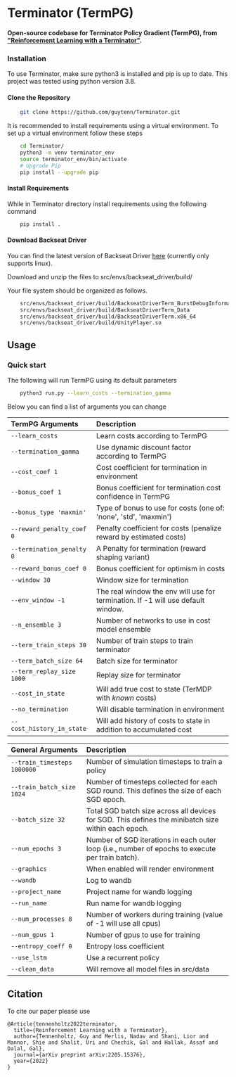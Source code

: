 # Terminator (TermPG)
#### Open-source codebase for Terminator Policy Gradient (TermPG), from ["Reinforcement Learning with a Terminator"](https://arxiv.org/pdf/2205.15376.pdf).

### Installation

To use Terminator, make sure python3 is installed and pip is up to date. This project was tested using python version 3.8.
#### Clone the Repository
```bash
    git clone https://github.com/guytenn/Terminator.git
```
It is recommended to install requirements using a virtual environment. To set up a virtual environment follow these steps
```bash
    cd Terminator/
    python3 -m venv terminator_env
    source terminator_env/bin/activate
    # Upgrade Pip
    pip install --upgrade pip
```

#### Install Requirements
While in Terminator directory install requirements using the following command
```bash 
    pip install .
```

#### Download Backseat Driver
You can find the latest version of Backseat Driver [here](https://drive.google.com/file/d/10yn3F84ahvJORED5TVaicVF6Ff-UdYfE/view?usp=sharing) (currently only supports linux).

Download and unzip the files to src/envs/backseat_driver/build/

Your file system should be organized as follows.
```bash 
    src/envs/backseat_driver/build/BackseatDriverTerm_BurstDebugInformation_DoNotShip
    src/envs/backseat_driver/build/BackseatDriverTerm_Data
    src/envs/backseat_driver/build/BackseatDriverTerm.x86_64
    src/envs/backseat_driver/build/UnityPlayer.so
```

## Usage
### Quick start

The following will run TermPG using its default parameters
```bash
    python3 run.py --learn_costs --termination_gamma
```
Below you can find a list of arguments you can change

| TermPG Arguments              | Description|
|:------------------------------|:-------------|
| `--learn_costs`               |Learn costs according to TermPG
| `--termination_gamma`         |Use dynamic discount factor according to TermPG
| `--cost_coef 1`               |Cost coefficient for termination in environment
| `--bonus_coef 1`              |Bonus coefficient for termination cost confidence in TermPG
| `--bonus_type 'maxmin'`       |Type of bonus to use for costs (one of: 'none', 'std', 'maxmin')
| `--reward_penalty_coef 0`     |Penalty coefficient for costs (penalize reward by estimated costs)
| `--termination_penalty 0`     |A Penalty for termination (reward shaping variant)
| `--reward_bonus_coef 0`       |Bonus coefficient for optimism in costs
| `--window 30`                 |Window size for termination
| `--env_window -1`             |The real window the env will use for termination. If -1 will use default window.
| `--n_ensemble 3`              |Number of networks to use in cost model ensemble
| `--term_train_steps 30`       |Number of train steps to train terminator
| `--term_batch_size 64`        |Batch size for terminator
| `--term_replay_size 1000`     |Replay size for terminator
| `--cost_in_state`             |Will add true cost to state (TerMDP with *known* costs)
| `--no_termination`            |Will disable termination in environment
| `--cost_history_in_state`     |Will add history of costs to state in addition to accumulated cost

| General Arguments           | Description|
|:----------------------------|:-------------|
| `--train_timesteps 1000000` |Number of simulation timesteps to train a policy
| `--train_batch_size 1024`   |Number of timesteps collected for each SGD round. This defines the size of each SGD epoch. 
| `--batch_size 32`           |Total SGD batch size across all devices for SGD. This defines the minibatch size within each epoch.
| `--num_epochs 3`            |Number of SGD iterations in each outer loop (i.e., number of epochs to execute per train batch).
| `--graphics`                |When enabled will render environment
| `--wandb`                   |Log to wandb
| `--project_name`            |Project name for wandb logging
| `--run_name`                |Run name for wandb logging
| `--num_processes 8`         |Number of workers during training (value of -1 will use all cpus)
| `--num_gpus 1`              |Number of gpus to use for training
| `--entropy_coeff 0`         |Entropy loss coefficient 
| `--use_lstm`                |Use a recurrent policy
| `--clean_data`              |Will remove all model files in src/data
 
## Citation

To cite our paper please use

```
@Article{tennenholtz2022terminator,
  title={Reinforcement Learning with a Terminator},
  author={Tennenholtz, Guy and Merlis, Nadav and Shani, Lior and Mannor, Shie and Shalit, Uri and Chechik, Gal and Hallak, Assaf and Dalal, Gal},
  journal={arXiv preprint arXiv:2205.15376},
  year={2022}
}
```
